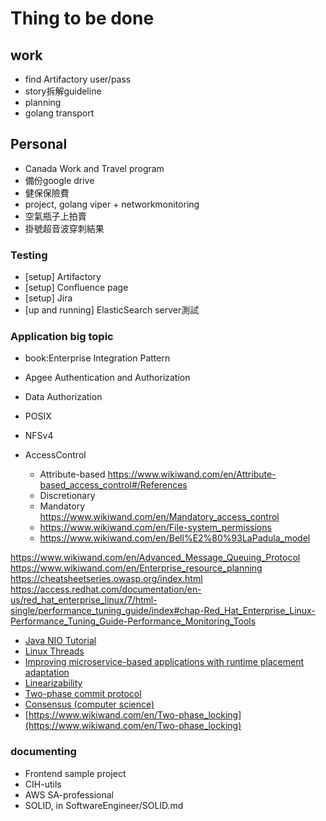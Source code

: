 # Thing to be done

## work

- find Artifactory user/pass
- story拆解guideline
- planning
- golang transport

## Personal

- Canada Work and Travel program
- 備份google drive
- 健保保險費
- project, golang viper + networkmonitoring
- 空氣瓶子上拍賣
- 掛號超音波穿刺結果

### Testing

- [setup] Artifactory
- [setup] Confluence page
- [setup] Jira
- [up and running] ElasticSearch server測試

### Application big topic

- book:Enterprise Integration Pattern
- Apgee Authentication and Authorization
- Data Authorization
- POSIX
- NFSv4

- AccessControl
  - Attribute-based <https://www.wikiwand.com/en/Attribute-based_access_control#/References>
  - Discretionary
  - Mandatory <https://www.wikiwand.com/en/Mandatory_access_control>
  - <https://www.wikiwand.com/en/File-system_permissions>
  - <https://www.wikiwand.com/en/Bell%E2%80%93LaPadula_model>

<https://www.wikiwand.com/en/Advanced_Message_Queuing_Protocol>
<https://www.wikiwand.com/en/Enterprise_resource_planning>
<https://cheatsheetseries.owasp.org/index.html>
<https://access.redhat.com/documentation/en-us/red_hat_enterprise_linux/7/html-single/performance_tuning_guide/index#chap-Red_Hat_Enterprise_Linux-Performance_Tuning_Guide-Performance_Monitoring_Tools>

- [Java NIO Tutorial](http://tutorials.jenkov.com/java-nio/index.html)
- [Linux Threads](https://www.thegeekstuff.com/2012/03/linux-threads-intro/)
- [Improving microservice-based applications with runtime placement adaptation](https://jisajournal.springeropen.com/articles/10.1186/s13174-019-0104-0)
- [Linearizability](https://www.wikiwand.com/en/Linearizability)
- [Two-phase commit protocol](https://www.wikiwand.com/en/Two-phase_commit_protocol)
- [Consensus (computer science)](https://www.wikiwand.com/en/Consensus_(computer_science))
- [https://www.wikiwand.com/en/Two-phase_locking](https://www.wikiwand.com/en/Two-phase_locking)

### documenting

- Frontend sample project
- CIH-utils
- AWS SA-professional
- SOLID, in SoftwareEngineer/SOLID.md
